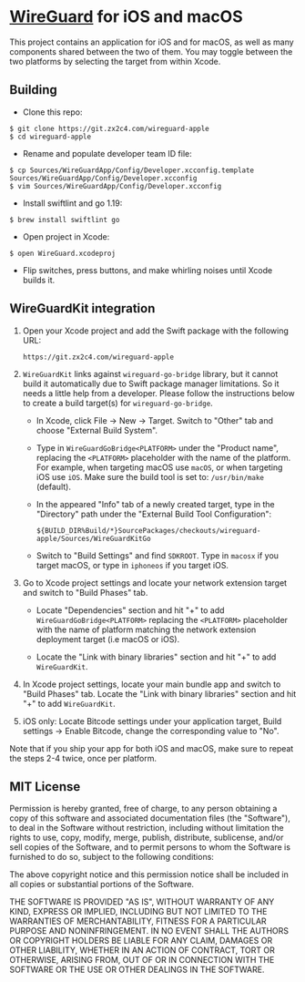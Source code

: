 # [WireGuard](https://www.wireguard.com/) for iOS and macOS

This project contains an application for iOS and for macOS, as well as many components shared between the two of them. You may toggle between the two platforms by selecting the target from within Xcode.

## Building

- Clone this repo:

```
$ git clone https://git.zx2c4.com/wireguard-apple
$ cd wireguard-apple
```

- Rename and populate developer team ID file:

```
$ cp Sources/WireGuardApp/Config/Developer.xcconfig.template Sources/WireGuardApp/Config/Developer.xcconfig
$ vim Sources/WireGuardApp/Config/Developer.xcconfig
```

- Install swiftlint and go 1.19:

```
$ brew install swiftlint go
```

- Open project in Xcode:

```
$ open WireGuard.xcodeproj
```

- Flip switches, press buttons, and make whirling noises until Xcode builds it.

## WireGuardKit integration

1. Open your Xcode project and add the Swift package with the following URL:
   
   ```
   https://git.zx2c4.com/wireguard-apple
   ```
   
2. `WireGuardKit` links against `wireguard-go-bridge` library, but it cannot build it automatically
   due to Swift package manager limitations. So it needs a little help from a developer. 
   Please follow the instructions below to create a build target(s) for `wireguard-go-bridge`.
   
   - In Xcode, click File -> New -> Target. Switch to "Other" tab and choose "External Build 
     System".
   - Type in `WireGuardGoBridge<PLATFORM>` under the "Product name", replacing the `<PLATFORM>` 
     placeholder with the name of the platform. For example, when targeting macOS use `macOS`, or 
     when targeting iOS use `iOS`.
     Make sure the build tool is set to: `/usr/bin/make` (default).
   - In the appeared "Info" tab of a newly created target, type in the "Directory" path under 
     the "External Build Tool Configuration":
     
     ```
     ${BUILD_DIR%Build/*}SourcePackages/checkouts/wireguard-apple/Sources/WireGuardKitGo
     ```
     
   - Switch to "Build Settings" and find `SDKROOT`.
     Type in `macosx` if you target macOS, or type in `iphoneos` if you target iOS.
   
3. Go to Xcode project settings and locate your network extension target and switch to 
   "Build Phases" tab.
   
   - Locate "Dependencies" section and hit "+" to add `WireGuardGoBridge<PLATFORM>` replacing 
     the `<PLATFORM>` placeholder with the name of platform matching the network extension 
     deployment target (i.e macOS or iOS).
     
   - Locate the "Link with binary libraries" section and hit "+" to add `WireGuardKit`.
   
4. In Xcode project settings, locate your main bundle app and switch to "Build Phases" tab. 
   Locate the "Link with binary libraries" section and hit "+" to add `WireGuardKit`.
   
5. iOS only: Locate Bitcode settings under your application target, Build settings -> Enable Bitcode, 
   change the corresponding value to "No".
   
Note that if you ship your app for both iOS and macOS, make sure to repeat the steps 2-4 twice, 
once per platform.

## MIT License

Permission is hereby granted, free of charge, to any person obtaining a copy of
this software and associated documentation files (the "Software"), to deal in
the Software without restriction, including without limitation the rights to
use, copy, modify, merge, publish, distribute, sublicense, and/or sell copies
of the Software, and to permit persons to whom the Software is furnished to do
so, subject to the following conditions:

The above copyright notice and this permission notice shall be included in all
copies or substantial portions of the Software.

THE SOFTWARE IS PROVIDED "AS IS", WITHOUT WARRANTY OF ANY KIND, EXPRESS OR
IMPLIED, INCLUDING BUT NOT LIMITED TO THE WARRANTIES OF MERCHANTABILITY,
FITNESS FOR A PARTICULAR PURPOSE AND NONINFRINGEMENT. IN NO EVENT SHALL THE
AUTHORS OR COPYRIGHT HOLDERS BE LIABLE FOR ANY CLAIM, DAMAGES OR OTHER
LIABILITY, WHETHER IN AN ACTION OF CONTRACT, TORT OR OTHERWISE, ARISING FROM,
OUT OF OR IN CONNECTION WITH THE SOFTWARE OR THE USE OR OTHER DEALINGS IN THE
SOFTWARE.
